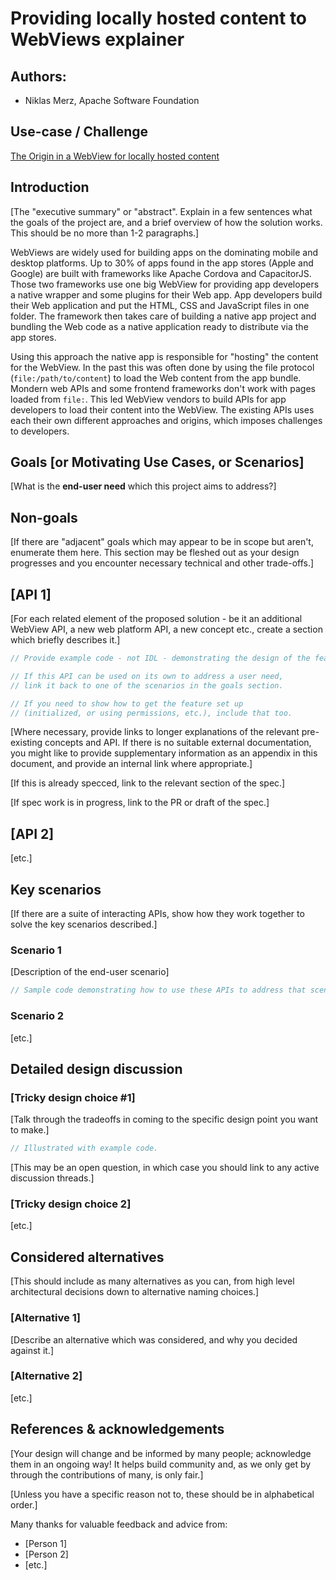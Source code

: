 # Providing locally hosted content to WebViews explainer

## Authors:

- Niklas Merz, Apache Software Foundation

## Use-case / Challenge

[The Origin in a WebView for locally hosted content](https://webview-cg.github.io/usage-and-challenges/#the-origin-in-a-webview-for-locally-hosted-content)

## Introduction

[The "executive summary" or "abstract".
Explain in a few sentences what the goals of the project are,
and a brief overview of how the solution works.
This should be no more than 1-2 paragraphs.]

WebViews are widely used for building apps on the dominating mobile and desktop platforms. Up to 30% of apps found in the app stores (Apple and Google) are built with frameworks like Apache Cordova and CapacitorJS. Those two frameworks use one big WebView for providing app developers a native wrapper and some plugins for their Web app. App developers build their Web application and put the HTML, CSS and JavaScript files in one folder. The framework then takes care of building a native app project and bundling the Web code as a native application ready to distribute via the app stores.

Using this approach the native app is responsible for "hosting" the content for the WebView. In the past this was often done by using the file protocol (`file:/path/to/content`) to load the Web content from the app bundle. Mondern web APIs and some frontend frameworks don't work with pages loaded from `file:`. This led WebView vendors to build APIs for app developers to load their content into the WebView. The existing APIs uses each their own different approaches and origins, which imposes challenges to developers.

## Goals [or Motivating Use Cases, or Scenarios]

[What is the **end-user need** which this project aims to address?]

## Non-goals

[If there are "adjacent" goals which may appear to be in scope but aren't,
enumerate them here. This section may be fleshed out as your design progresses and you encounter necessary technical and other trade-offs.]

## [API 1]

[For each related element of the proposed solution - be it an additional WebView API, a new web platform API, a new concept etc., create a section which briefly describes it.]

```js
// Provide example code - not IDL - demonstrating the design of the feature.

// If this API can be used on its own to address a user need,
// link it back to one of the scenarios in the goals section.

// If you need to show how to get the feature set up
// (initialized, or using permissions, etc.), include that too.
```

[Where necessary, provide links to longer explanations of the relevant pre-existing concepts and API.
If there is no suitable external documentation, you might like to provide supplementary information as an appendix in this document, and provide an internal link where appropriate.]

[If this is already specced, link to the relevant section of the spec.]

[If spec work is in progress, link to the PR or draft of the spec.]

## [API 2]

[etc.]

## Key scenarios

[If there are a suite of interacting APIs, show how they work together to solve the key scenarios described.]

### Scenario 1

[Description of the end-user scenario]

```js
// Sample code demonstrating how to use these APIs to address that scenario.
```

### Scenario 2

[etc.]

## Detailed design discussion

### [Tricky design choice #1]

[Talk through the tradeoffs in coming to the specific design point you want to make.]

```js
// Illustrated with example code.
```

[This may be an open question,
in which case you should link to any active discussion threads.]

### [Tricky design choice 2]

[etc.]

## Considered alternatives

[This should include as many alternatives as you can,
from high level architectural decisions down to alternative naming choices.]

### [Alternative 1]

[Describe an alternative which was considered,
and why you decided against it.]

### [Alternative 2]

[etc.]

## References & acknowledgements

[Your design will change and be informed by many people; acknowledge them in an ongoing way! It helps build community and, as we only get by through the contributions of many, is only fair.]

[Unless you have a specific reason not to, these should be in alphabetical order.]

Many thanks for valuable feedback and advice from:

- [Person 1]
- [Person 2]
- [etc.]

